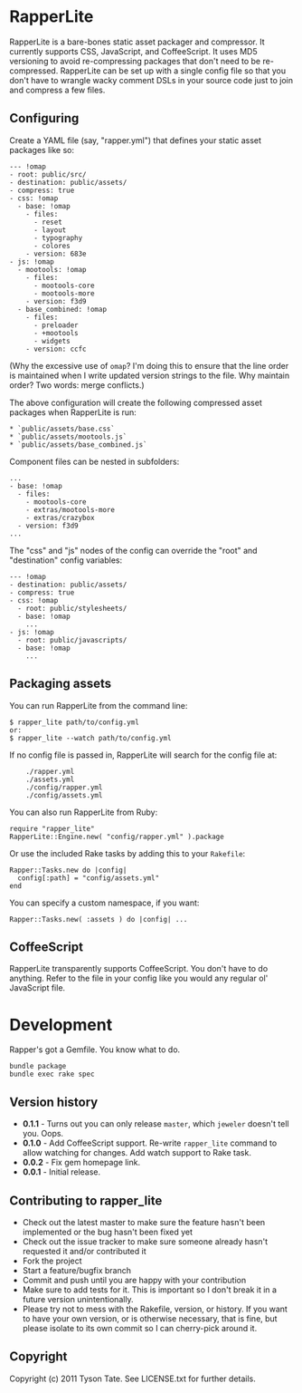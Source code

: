 # RapperLite #

RapperLite is a bare-bones static asset packager and compressor. It currently supports CSS, JavaScript, and CoffeeScript. It uses MD5 versioning to avoid re-compressing packages that don't need to be re-compressed. RapperLite can be set up with a single config file so that you don't have to wrangle wacky comment DSLs in your source code just to join and compress a few files.

## Configuring ##

Create a YAML file (say, "rapper.yml") that defines your static asset packages like so:

    --- !omap
    - root: public/src/
    - destination: public/assets/
    - compress: true
    - css: !omap
      - base: !omap
        - files:
          - reset
          - layout
          - typography
          - colores
        - version: 683e
    - js: !omap
      - mootools: !omap
        - files:
          - mootools-core
          - mootools-more
        - version: f3d9
      - base_combined: !omap
        - files:
          - preloader
          - +mootools
          - widgets
        - version: ccfc

(Why the excessive use of `omap`? I'm doing this to ensure that the line order is maintained when I write updated version strings to the file. Why maintain order? Two words: merge conflicts.)

The above configuration will create the following compressed asset packages when RapperLite is run:

    * `public/assets/base.css`
    * `public/assets/mootools.js`
    * `public/assets/base_combined.js`

Component files can be nested in subfolders:

    ...
    - base: !omap
      - files:
        - mootools-core
        - extras/mootools-more
        - extras/crazybox
      - version: f3d9
    ...

The "css" and "js" nodes of the config can override the "root" and "destination" config variables:

    --- !omap
    - destination: public/assets/
    - compress: true
    - css: !omap
      - root: public/stylesheets/
      - base: !omap
        ...
    - js: !omap
      - root: public/javascripts/
      - base: !omap
        ...

## Packaging assets ##

You can run RapperLite from the command line:

    $ rapper_lite path/to/config.yml
    or:
    $ rapper_lite --watch path/to/config.yml

If no config file is passed in, RapperLite will search for the config file at:

        ./rapper.yml
        ./assets.yml
        ./config/rapper.yml
        ./config/assets.yml

You can also run RapperLite from Ruby:

    require "rapper_lite"
    RapperLite::Engine.new( "config/rapper.yml" ).package

Or use the included Rake tasks by adding this to your `Rakefile`:

    Rapper::Tasks.new do |config|
      config[:path] = "config/assets.yml"
    end

You can specify a custom namespace, if you want:

    Rapper::Tasks.new( :assets ) do |config| ...

## CoffeeScript ##

RapperLite transparently supports CoffeeScript. You don't have to do anything. Refer to the file in your config like you would any regular ol' JavaScript file.

# Development

Rapper's got a Gemfile. You know what to do.

    bundle package
    bundle exec rake spec

## Version history

* **0.1.1** - Turns out you can only release `master`, which `jeweler` doesn't tell you. Oops.
* **0.1.0** - Add CoffeeScript support. Re-write `rapper_lite` command to allow watching for changes. Add watch support to Rake task.
* **0.0.2** - Fix gem homepage link.
* **0.0.1** - Initial release.

## Contributing to rapper_lite
 
* Check out the latest master to make sure the feature hasn't been implemented or the bug hasn't been fixed yet
* Check out the issue tracker to make sure someone already hasn't requested it and/or contributed it
* Fork the project
* Start a feature/bugfix branch
* Commit and push until you are happy with your contribution
* Make sure to add tests for it. This is important so I don't break it in a future version unintentionally.
* Please try not to mess with the Rakefile, version, or history. If you want to have your own version, or is otherwise necessary, that is fine, but please isolate to its own commit so I can cherry-pick around it.

## Copyright

Copyright (c) 2011 Tyson Tate. See LICENSE.txt for further details.
